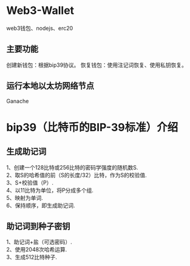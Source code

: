 # Web3-Wallet
web3钱包、nodejs、erc20

## 主要功能
创建新钱包：根据bip39协议。
恢复钱包：使用注记词恢复、使用私钥恢复。

## 运行本地以太坊网络节点
Ganache

# bip39（比特币的BIP-39标准）介绍
## 生成助记词
1、创建一个128比特或256比特的密码学强度的随机数S.<br>
2、取S的哈希值的前（S的长度/32）比特，作为S的校验值.<br>
3、S+校验值（P）.<br>
4、以11比特为单位，将P分成多个组.<br>
5、映射为单词.<br>
6、保持顺序，即生成助记词.<br>

## 助记词到种子密钥
1、助记词+盐（可选密码）.<br>
2、使用2048次哈希运算.<br>
3、生成512比特种子.<br>
